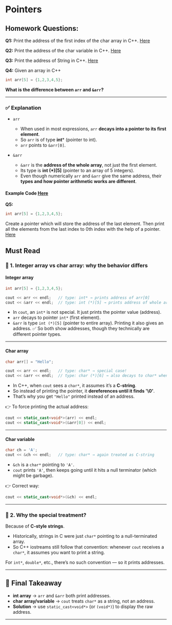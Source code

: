 # Pointers

## Homework Questions:

**Q1:** Print the address of the first index of the char array in C++. [Here](https://github.com/ArhanBytes/Rohit-Negi-CPP-DSA-Course/blob/main/Lectures/Lecture_046/Homework/Q1.cpp)

**Q2:** Print the address of the char variable in C++. [Here](https://github.com/ArhanBytes/Rohit-Negi-CPP-DSA-Course/blob/main/Lectures/Lecture_046/Homework/Q2.cpp)

**Q3:** Print the address of String in C++. [Here](https://github.com/ArhanBytes/Rohit-Negi-CPP-DSA-Course/blob/main/Lectures/Lecture_046/Homework/Q3.cpp)

**Q4:** Given an array in C++

```cpp
int arr[5] = {1,2,3,4,5};
```

**What is the difference between `arr` and `&arr`?**

---

### ✅ Explanation

* `arr`

  * When used in most expressions, `arr` **decays into a pointer to its first element**.
  * So `arr` is of type **int**\* (pointer to int).
  * `arr` points to `&arr[0]`.

* `&arr`

  * `&arr` is the **address of the whole array**, not just the first element.
  * Its type is **int (\*)\[5]** (pointer to an array of 5 integers).
  * Even though numerically `arr` and `&arr` give the same address, their **types and how pointer arithmetic works are different**.


####  Example Code [Here](https://github.com/ArhanBytes/Rohit-Negi-CPP-DSA-Course/blob/main/Lectures/Lecture_046/Homework/Q4.cpp)

**Q5:**

```cpp
int arr[5] = {1,2,3,4,5};
```

Create a pointer which will store the address of the last element. Then print all the elements from the last index to 0th index with the help of a pointer. [Here](https://github.com/ArhanBytes/Rohit-Negi-CPP-DSA-Course/blob/main/Lectures/Lecture_046/Homework/Q5.cpp)



## Must Read

### 🔹 1. Integer array vs char array: why the behavior differs

#### Integer array

```cpp
int arr[5] = {1,2,3,4,5};

cout << arr << endl;   // type: int* → prints address of arr[0]
cout << &arr << endl;  // type: int (*)[5] → prints address of whole array
```

* In `cout`, an `int*` is not special. It just prints the pointer value (address).
* `arr` decays to pointer `int*` (first element).
* `&arr` is type `int (*)[5]` (pointer to entire array). Printing it also gives an address.
  ✅ So both show addresses, though they technically are different pointer types.

---

#### Char array

```cpp
char arr[] = "Hello";

cout << arr << endl;   // type: char* → special case!
cout << &arr << endl;  // type: char (*)[6] → also decays to char* when passed
```

* In C++, when `cout` sees a `char*`, it assumes it’s a **C-string**.
* So instead of printing the pointer, it **dereferences until it finds '\0'**.
* That’s why you get `"Hello"` printed instead of an address.

👉 To force printing the actual address:

```cpp
cout << static_cast<void*>(arr) << endl;
cout << static_cast<void*>(&arr[0]) << endl;
```

---

#### Char variable

```cpp
char ch = 'A';
cout << &ch << endl;   // type: char* → again treated as C-string
```

* `&ch` is a `char*` pointing to `'A'`.
* `cout` prints `'A'`, then keeps going until it hits a null terminator (which might be garbage).

👉 Correct way:

```cpp
cout << static_cast<void*>(&ch) << endl;
```

---

### 🔹 2. Why the special treatment?

Because of **C-style strings**.

* Historically, strings in C were just `char*` pointing to a null-terminated array.
* So C++ iostreams still follow that convention: whenever `cout` receives a `char*`, it assumes you want to print a string.

For `int*`, `double*`, etc., there’s no such convention — so it prints addresses.

---

## 🔑 Final Takeaway

* **int array** → `arr` and `&arr` both print addresses.
* **char array/variable** → `cout` treats `char*` as a string, not an address.
* **Solution** → use `static_cast<void*>` (or `(void*)`) to display the raw address.

---